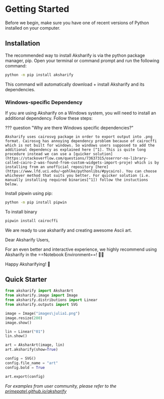 # __Getting Started__

Before we begin, make sure you have one of recent versions of Python installed on your computer.

## __Installation__

The recommended way to install Aksharify is via the python package manager, pip. Open your terminal or command prompt and run the following command:

```sh
python -m pip install aksharify
```

This command will automatically download + install Aksharify and its dependencies.

### Windows-specific Dependency

If you are using Aksharify on a Windows system, you will need to install an additional dependency. Follow these steps:

??? question "Why are there Windows specific dependencies?"
    
    Aksharify uses cairosvg package in order to export output into .png format. Cairosvg has annoying dependency problem because of cairocffi which is not built for windows. So windows users supposed to add the additional dependency as explained here [^1]. This is quite long procedure instead we can use a [quicker solution](https://stackoverflow.com/questions/73637315/oserror-no-library-called-cairo-2-was-found-from-custom-widgets-import-proje) which is by installing from an unofficial repository [here](https://www.lfd.uci.edu/~gohlke/pythonlibs/#pycairo). You can choose whichever method that suits you better. For quicker solution (i.e. manually installing required binaries[^1]) follow the instuctions below.

Install pipwin using pip:

```sh
python -m pip install pipwin
```

To install binary

```sh
pipwin install cairocffi
```

We are ready to use aksharify and creating awesome Ascii art.

Dear Aksharify Users,

For an even better and interactive experience, we highly recommend using Aksharify in the ==Notebook Environment==! 📓✨

Happy Aksharifying! 🌟

## __Quick Starter__

```python
from aksharify import AksharArt
from aksharify.image import Image
from aksharify.distributions import Linear
from aksharify.outputs import SVG
```

```python
image = Image("images\julia1.png")
image.resize(200)
image.show()
```

```python
lin = Linear("01")
lin.show()
```

```python
art = AksharArt(image, lin)
art.aksharify(show=True)
```

```python
config = SVG()
config.file_name = "art"
config.bold = True
```

```python
art.export(config)
```

_For examples from user community, please refer to the [primepatel.github.io/aksharify](https://primepatel.github.io/aksharify)_

[^1]: https://cairocffi.readthedocs.io/en/stable/overview.html